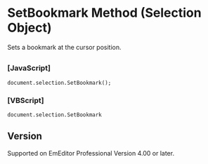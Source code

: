 # SetBookmark Method (Selection Object)

Sets a bookmark at the cursor position.

## 

### \[JavaScript\]

```
document.selection.SetBookmark();
```

### \[VBScript\]

```
document.selection.SetBookmark
```

## Version

Supported on EmEditor Professional Version 4.00 or later.
